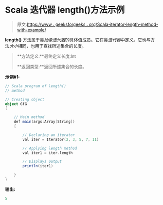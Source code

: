 # Scala 迭代器 length()方法示例

> 原文:[https://www . geeksforgeeks . org/Scala-iterator-length-method-with-example/](https://www.geeksforgeeks.org/scala-iterator-length-method-with-example/)

**length()** 方法属于类*抽象迭代器*的具体值成员。它在类*迭代器*中定义。它也与方法*大小*相同，也用于查找所述集合的长度。

> **方法定义:**最终定义长度:Int
> 
> **返回类型:**返回所述集合的长度。

**示例#1:**

```scala
// Scala program of length()
// method

// Creating object
object GfG
{ 

    // Main method
    def main(args:Array[String])
    {

        // Declaring an iterator
        val iter = Iterator(2, 3, 5, 7, 11)

        // Applying length method
        val iter1 = iter.length

        // Displays output
        println(iter1)

    }
}
```

**输出:**

```scala
5

```